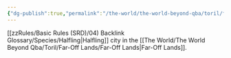 ```yaml
---
{"dg-publish":true,"permalink":"/the-world/the-world-beyond-qba/toril/far-off-lands/beluir/"}
---
```


[[zzRules/Basic Rules (SRD)/04) Backlink Glossary/Species/Halfling\|Halfling]] city in the [[The World/The World Beyond Qba/Toril/Far-Off Lands/Far-Off Lands\|Far-Off Lands]].
